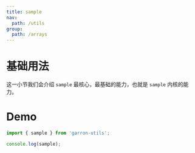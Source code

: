 ```yaml
---
title: sample
nav:
  path: /utils
group:
  path: /arrays
---
```


# 基础用法

这一小节我们会介绍 `sample` 最核心，最基础的能力，也就是 `sample` 内核的能力。

# Demo

```javascript
import { sample } from 'garron-utils';

console.log(sample);
```
